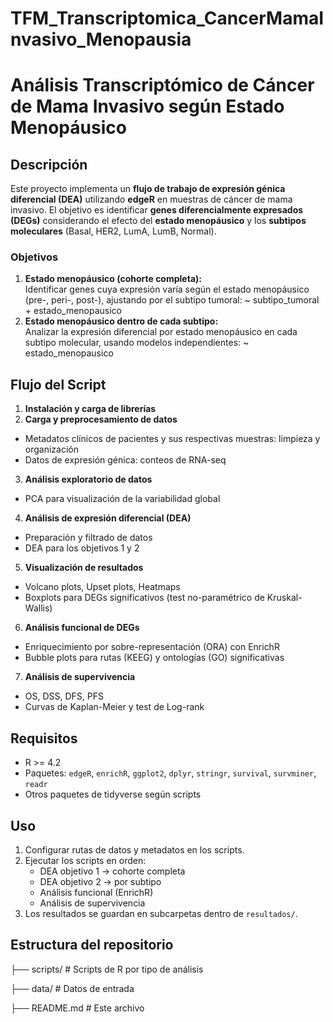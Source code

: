 # TFM_Transcriptomica_CancerMamaInvasivo_Menopausia
# Análisis Transcriptómico de Cáncer de Mama Invasivo según Estado Menopáusico

## Descripción
Este proyecto implementa un **flujo de trabajo de expresión génica diferencial (DEA)** utilizando **edgeR** en muestras de cáncer de mama invasivo. El objetivo es identificar **genes diferencialmente expresados (DEGs)** considerando el efecto del **estado menopáusico** y los **subtipos moleculares** (Basal, HER2, LumA, LumB, Normal).

### Objetivos
1. **Estado menopáusico (cohorte completa):**  
   Identificar genes cuya expresión varía según el estado menopáusico (pre-, peri-, post-), ajustando por el subtipo tumoral: ~ subtipo_tumoral + estado_menopausico
2. **Estado menopáusico dentro de cada subtipo:**  
Analizar la expresión diferencial por estado menopáusico en cada subtipo molecular, usando modelos independientes: ~ estado_menopausico

## Flujo del Script
1. **Instalación y carga de librerías**  
2. **Carga y preprocesamiento de datos**  
- Metadatos clínicos de pacientes y sus respectivas muestras: limpieza y organización  
- Datos de expresión génica: conteos de RNA-seq  
3. **Análisis exploratorio de datos**  
- PCA para visualización de la variabilidad global  
4. **Análisis de expresión diferencial (DEA)**  
- Preparación y filtrado de datos  
- DEA para los objetivos 1 y 2  
5. **Visualización de resultados**  
- Volcano plots, Upset plots, Heatmaps  
- Boxplots para DEGs significativos (test no-paramétrico de Kruskal-Wallis) 
6. **Análisis funcional de DEGs**  
- Enriquecimiento por sobre-representación (ORA) con EnrichR  
- Bubble plots para rutas (KEEG) y ontologías (GO) significativas
7. **Análisis de supervivencia**  
- OS, DSS, DFS, PFS  
- Curvas de Kaplan-Meier y test de Log-rank

## Requisitos
- R >= 4.2  
- Paquetes: `edgeR`, `enrichR`, `ggplot2`, `dplyr`, `stringr`, `survival`, `survminer`, `readr`  
- Otros paquetes de tidyverse según scripts
  
## Uso
1. Configurar rutas de datos y metadatos en los scripts.  
2. Ejecutar los scripts en orden:  
   - DEA objetivo 1 → cohorte completa  
   - DEA objetivo 2 → por subtipo  
   - Análisis funcional (EnrichR)  
   - Análisis de supervivencia  
3. Los resultados se guardan en subcarpetas dentro de `resultados/`.

## Estructura del repositorio
├── scripts/ # Scripts de R por tipo de análisis

├── data/ # Datos de entrada

├── README.md # Este archivo
